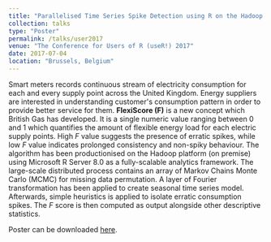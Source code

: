 ```yaml
---
title: "Parallelised Time Series Spike Detection using R on the Hadoop Platform"
collection: talks
type: "Poster"
permalink: /talks/user2017
venue: "The Conference for Users of R (useR!) 2017"
date: 2017-07-04
location: "Brussels, Belgium"
---
```


Smart meters records continuous stream of electricity consumption for each and every supply point across the United Kingdom. Energy suppliers are interested in understanding customer's consumption pattern in order to provide better service for them. **FlexiScore (F)** is a new concept which British Gas has developed. It is a single numeric value ranging between 0 and 1 which quantifies the amount of flexible energy load for each electric supply points. High *F* value suggests the presence of erratic spikes, while low *F* value indicates prolonged consistency and non-spiky behaviour. The algorithm has been productionised on the Hadoop platform (on premise) using Microsoft R Server 8.0 as a fully-scalable analytics framework. The large-scale distributed process contains an array of Markov Chains Monte Carlo (MCMC) for missing data permutation. A layer of Fourier transformation has been applied to create seasonal time series model. Afterwards, simple heuristics is applied to isolate erratic consumption spikes. The *F* score is then computed as output alongside other descriptive statistics.

Poster can be downloaded [here](../files/brussels.pdf).
